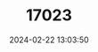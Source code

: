 ---
title: "17023"
category: "Phoca largha"
draft: false
date: 2024-02-22 13:03:50
languages:
  English: ["Larga Seal", "Spotted Seal"]
---